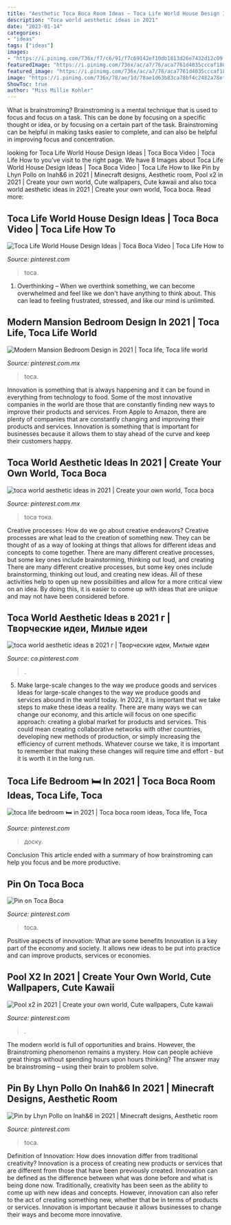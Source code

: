 ```yaml
---
title: "Aesthetic Toca Boca Room Ideas ~ Toca Life World House Design Ideas"
description: "Toca world aesthetic ideas in 2021"
date: "2023-01-14"
categories:
- "ideas"
tags: ["ideas"]
images:
- "https://i.pinimg.com/736x/f7/c6/91/f7c69142ef10db1813d26e7432d12c09.jpg"
featuredImage: "https://i.pinimg.com/736x/ac/a7/76/aca7761d4035cccaf1801c9317de7a8c.jpg"
featured_image: "https://i.pinimg.com/736x/ac/a7/76/aca7761d4035cccaf1801c9317de7a8c.jpg"
image: "https://i.pinimg.com/736x/78/ae/1d/78ae1d63b83ca78bf4c2482a78ef60e6.jpg"
ShowToc: true
author: "Miss Millie Kohler"
---
```



What is brainstroming? Brainstroming is a mental technique that is used to focus and focus on a task. This can be done by focusing on a specific thought or idea, or by focusing on a certain part of the task. Brainstroming can be helpful in making tasks easier to complete, and can also be helpful in improving focus and concentration.

	

		
looking for Toca Life World House Design Ideas | Toca Boca Video | Toca Life How to you've visit to the right page. We have 8 Images about Toca Life World House Design Ideas | Toca Boca Video | Toca Life How to like Pin by Lhyn Pollo on Inah&amp;6 in 2021 | Minecraft designs, Aesthetic room, Pool x2 in 2021 | Create your own world, Cute wallpapers, Cute kawaii and also toca world aesthetic ideas in 2021 | Create your own world, Toca boca. Read more:
		
    
## Toca Life World House Design Ideas | Toca Boca Video | Toca Life How To

<img loading=lazy src="https://i.pinimg.com/736x/78/ae/1d/78ae1d63b83ca78bf4c2482a78ef60e6.jpg" onerror="this.onerror=null;this.src='https://tse4.mm.bing.net/th?id=OIP.gHH7YZxvxAZ9KxdGC4ZBnwHaEK&amp;pid=15.1';" alt="Toca Life World House Design Ideas | Toca Boca Video | Toca Life How to">

_Source: pinterest.com_

>toca. 

	

1) Overthinking – When we overthink something, we can become overwhelmed and feel like we don't have anything to think about. This can lead to feeling frustrated, stressed, and like our mind is unlimited.

    
## Modern Mansion Bedroom Design In 2021 | Toca Life, Toca Life World

<img loading=lazy src="https://i.pinimg.com/736x/f3/bd/f2/f3bdf24936ad5cb3888fb01967685917.jpg" onerror="this.onerror=null;this.src='https://tse3.mm.bing.net/th?id=OIP.F8KILfMYuRlNNHcYIS6SIAHaEY&amp;pid=15.1';" alt="Modern Mansion Bedroom Design in 2021 | Toca life, Toca life world">

_Source: pinterest.com.mx_

>toca. 

	

Innovation is something that is always happening and it can be found in everything from technology to food. Some of the most innovative companies in the world are those that are constantly finding new ways to improve their products and services. From Apple to Amazon, there are plenty of companies that are constantly changing and improving their products and services. Innovation is something that is important for businesses because it allows them to stay ahead of the curve and keep their customers happy.

    
## Toca World Aesthetic Ideas In 2021 | Create Your Own World, Toca Boca

<img loading=lazy src="https://i.pinimg.com/736x/f7/c6/91/f7c69142ef10db1813d26e7432d12c09.jpg" onerror="this.onerror=null;this.src='https://tse2.mm.bing.net/th?id=OIP.Jbfyncs3-gnxsAHrEEsNGgHaEH&amp;pid=15.1';" alt="toca world aesthetic ideas in 2021 | Create your own world, Toca boca">

_Source: pinterest.com.mx_

>toca тока. 

	

Creative processes: How do we go about creative endeavors?
Creative processes are what lead to the creation of something new. They can be thought of as a way of looking at things that allows for different ideas and concepts to come together. There are many different creative processes, but some key ones include brainstorming, thinking out loud, and creating 
There are many different creative processes, but some key ones include brainstorming, thinking out loud, and creating new ideas. All of these activities help to open up new possibilities and allow for a more critical view on an idea. By doing this, it is easier to come up with ideas that are unique and may not have been considered before.

    
## Toca World Aesthetic Ideas в 2021 г | Творческие идеи, Милые идеи

<img loading=lazy src="https://i.pinimg.com/736x/26/80/b8/2680b8972e8dc7bb20e7fb859c408d1a.jpg" onerror="this.onerror=null;this.src='https://tse1.mm.bing.net/th?id=OIP.3tpigrcMPhd6K68wr1rbWwHaEH&amp;pid=15.1';" alt="toca world aesthetic ideas в 2021 г | Творческие идеи, Милые идеи">

_Source: co.pinterest.com_

>. 

	

5) Make large-scale changes to the way we produce goods and services
Ideas for large-scale changes to the way we produce goods and services abound in the world today. In 2022, it is important that we take steps to make these ideas a reality. There are many ways we can change our economy, and this article will focus on one specific approach: creating a global market for products and services. This could mean creating collaborative networks with other countries, developing new methods of production, or simply increasing the efficiency of current methods. Whatever course we take, it is important to remember that making these changes will require time and effort - but it is worth it in the long run.

    
## Toca Life Bedroom 🛏 In 2021 | Toca Boca Room Ideas, Toca Life, Toca

<img loading=lazy src="https://i.pinimg.com/736x/ac/a7/76/aca7761d4035cccaf1801c9317de7a8c.jpg" onerror="this.onerror=null;this.src='https://tse2.mm.bing.net/th?id=OIP.nvVd87K1nVH2fjSAAvn1jAHaID&amp;pid=15.1';" alt="toca life bedroom 🛏 in 2021 | Toca boca room ideas, Toca life, Toca">

_Source: pinterest.com_

>доску. 

	

Conclusion
This article ended with a summary of how brainstroming can help you focus and be more productive.

    
## Pin On Toca Boca

<img loading=lazy src="https://i.pinimg.com/736x/d3/ff/7b/d3ff7b9ebccb28f5dab2d028e584b1ae.jpg" onerror="this.onerror=null;this.src='https://tse1.mm.bing.net/th?id=OIP.WK2ND_MjW4mMTUTzKeKEFAHaFZ&amp;pid=15.1';" alt="Pin on Toca Boca">

_Source: pinterest.com_

>toca. 

	

Positive aspects of innovation: What are some benefits
Innovation is a key part of the economy and society. It allows new ideas to be put into practice and can improve products, services or economies.

    
## Pool X2 In 2021 | Create Your Own World, Cute Wallpapers, Cute Kawaii

<img loading=lazy src="https://i.pinimg.com/originals/70/d4/a3/70d4a3aa519c67f11ef4f7aa9143759b.jpg" onerror="this.onerror=null;this.src='https://tse1.mm.bing.net/th?id=OIP.0ECpFBlTHCRogoTJN2DBnAHaEZ&amp;pid=15.1';" alt="Pool x2 in 2021 | Create your own world, Cute wallpapers, Cute kawaii">

_Source: pinterest.com_

>. 

	

The modern world is full of opportunities and brains. However, the Brainstroming phenomenon remains a mystery. How can people achieve great things without spending hours upon hours thinking? The answer may be brainstroming – using their brain to problem solve.

    
## Pin By Lhyn Pollo On Inah&amp;6 In 2021 | Minecraft Designs, Aesthetic Room

<img loading=lazy src="https://i.pinimg.com/736x/53/39/89/53398913670e48c05dcc9a31988ddb16.jpg" onerror="this.onerror=null;this.src='https://tse4.mm.bing.net/th?id=OIP.mxP8DaRZq6ZyyyjMDAmePAHaGU&amp;pid=15.1';" alt="Pin by Lhyn Pollo on Inah&amp;6 in 2021 | Minecraft designs, Aesthetic room">

_Source: pinterest.com_

>toca. 

	

Definition of Innovation: How does innovation differ from traditional creativity?
Innovation is a process of creating new products or services that are different from those that have been previously created. Innovation can be defined as the difference between what was done before and what is being done now. Traditionally, creativity has been seen as the ability to come up with new ideas and concepts. However, innovation can also refer to the act of creating something new, whether that be in terms of products or services. Innovation is important because it allows businesses to change their ways and become more innovative.

